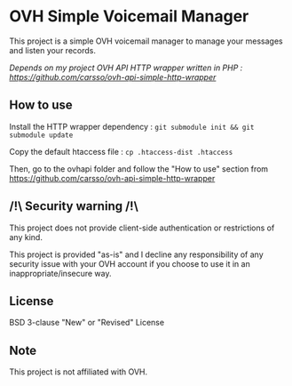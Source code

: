 OVH Simple Voicemail Manager
============================

This project is a simple OVH voicemail manager to manage your messages and listen your records.

_Depends on my project OVH API HTTP wrapper written in PHP : https://github.com/carsso/ovh-api-simple-http-wrapper_

How to use
----------

Install the HTTP wrapper dependency : `git submodule init && git submodule update`

Copy the default htaccess file : `cp .htaccess-dist .htaccess`

Then, go to the ovhapi folder and follow the "How to use" section from https://github.com/carsso/ovh-api-simple-http-wrapper

/!\ Security warning /!\
------------------------

This project does not provide client-side authentication or restrictions of any kind.

This project is provided "as-is" and I decline any responsibility of any security issue with your OVH account if you choose to use it in an inappropriate/insecure way.

License
-------

BSD 3-clause "New" or "Revised" License


Note
----

This project is not affiliated with OVH.
